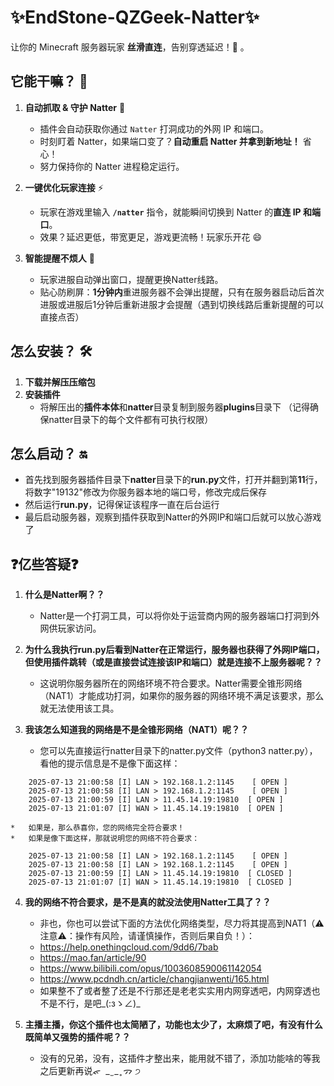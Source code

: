 # ✨EndStone-QZGeek-Natter✨

让你的 Minecraft 服务器玩家 **丝滑直连**，告别穿透延迟！🚀 。

## 它能干嘛？ 🤔

1.  **自动抓取 & 守护 Natter** 🔄
    *   插件会自动获取你通过 `Natter` 打洞成功的外网 IP 和端口。
    *   时刻盯着 Natter，如果端口变了？**自动重启 Natter 并拿到新地址！** 省心！
    *   努力保持你的 Natter 进程稳定运行。

2.  **一键优化玩家连接** ⚡️
    *   玩家在游戏里输入 **`/natter`** 指令，就能瞬间切换到 Natter 的**直连 IP 和端口**。
    *   效果？延迟更低，带宽更足，游戏更流畅！玩家乐开花 😄

3.  **智能提醒不烦人** 📢
    *   玩家进服自动弹出窗口，提醒更换Natter线路。
    *   贴心防刷屏：**1分钟内**重进服务器不会弹出提醒，只有在服务器启动后首次进服或进服后1分钟后重新进服才会提醒（遇到切换线路后重新提醒的可以直接点否）

## 怎么安装？ 🛠️

1. **下载并解压压缩包**
2. **安装插件**
    *   将解压出的**插件本体**和**natter**目录复制到服务器**plugins**目录下
    （记得确保natter目录下的每个文件都有可执行权限）

## 怎么启动？ 🔛

*   首先找到服务器插件目录下**natter**目录下的**run.py**文件，打开并翻到第**11**行，将数字"19132"修改为你服务器本地的端口号，修改完成后保存
*   然后运行**run.py**，记得保证该程序一直在后台运行
*   最后启动服务器，观察到插件获取到Natter的外网IP和端口后就可以放心游戏了

## ❓亿些答疑❓

1. **什么是Natter啊？？**
    *   Natter是一个打洞工具，可以将你处于运营商内网的服务器端口打洞到外网供玩家访问。

2. **为什么我执行run.py后看到Natter在正常运行，服务器也获得了外网IP端口，但使用插件跳转（或是直接尝试连接该IP和端口）就是连接不上服务器呢？？**
    *   这说明你服务器所在的网络环境不符合要求。Natter需要全锥形网络（NAT1）才能成功打洞，如果你的服务器的网络环境不满足该要求，那么就无法使用该工具。

3. **我该怎么知道我的网络是不是全锥形网络（NAT1）呢？？**
    *   您可以先直接运行natter目录下的natter.py文件（python3 natter.py），看他的提示信息是不是像下面这样：

```
    2025-07-13 21:00:58 [I] LAN > 192.168.1.2:1145    [ OPEN ]
    2025-07-13 21:00:58 [I] LAN > 192.168.1.2:1145    [ OPEN ]
    2025-07-13 21:00:59 [I] LAN > 11.45.14.19:19810  [ OPEN ]
    2025-07-13 21:01:07 [I] WAN > 11.45.14.19:19810  [ OPEN ]
```
    *   如果是，那么恭喜你，您的网络完全符合要求！
    *   如果是像下面这样，那就说明您的网络不符合要求：
```
    2025-07-13 21:00:58 [I] LAN > 192.168.1.2:1145    [ OPEN ]
    2025-07-13 21:00:58 [I] LAN > 192.168.1.2:1145    [ OPEN ]
    2025-07-13 21:00:59 [I] LAN > 11.45.14.19:19810  [ CLOSED ]
    2025-07-13 21:01:07 [I] WAN > 11.45.14.19:19810  [ CLOSED ]
```

4. **我的网络不符合要求，是不是真的就没法使用Natter工具了？？**
    *   非也，你也可以尝试下面的方法优化网络类型，尽力将其提高到NAT1（⚠️注意⚠️：操作有风险，请谨慎操作，否则后果自负！）：
    *   https://help.onethingcloud.com/9dd6/7bab
    *   https://mao.fan/article/90
    *   https://www.bilibili.com/opus/1003608590061142054
    *   https://www.pcdndh.cn/article/changjianwenti/165.html
    *   如果整不了或者整了还是不行那还是老老实实用内网穿透吧，内网穿透也不是不行，是吧_(:зゝ∠)_

5. **主播主播，你这个插件也太简陋了，功能也太少了，太麻烦了吧，有没有什么既简单又强势的插件呢？？**
    *   没有的兄弟，没有，这插件才整出来，能用就不错了，添加功能啥的等我之后更新再说ᯠ  _   ̫  _ ̥ ᯄ ੭
